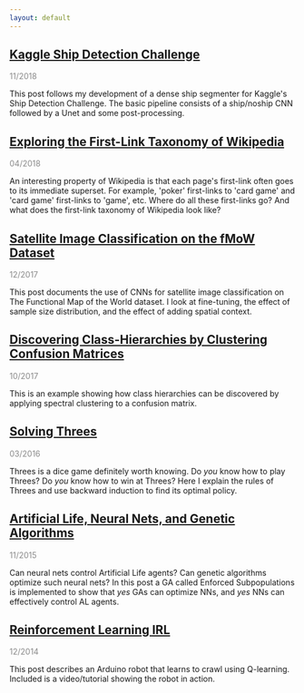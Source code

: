 ```yaml
---
layout: default
---
```


## [Kaggle Ship Detection Challenge](airbus.html)

<p style="opacity:0.5">11/2018</p>

This post follows my development of a dense ship segmenter for Kaggle's Ship Detection Challenge.  The basic pipeline consists of a ship/noship CNN followed by a Unet and some post-processing.

## [Exploring the First-Link Taxonomy of Wikipedia](wikilinks.html)

<p style="opacity:0.5">04/2018</p>

An interesting property of Wikipedia is that each page's first-link often goes to its immediate superset.  For example, 'poker' first-links to 'card game' and 'card game' first-links to 'game', etc.  Where do all these first-links go?  And what does the first-link taxonomy of Wikipedia look like?

## [Satellite Image Classification on the fMoW Dataset](fmow.html)

<p style="opacity:0.5">12/2017</p>

This post documents the use of CNNs for satellite image classification on The Functional Map of the World dataset. I look at fine-tuning, the effect of sample size distribution, and the effect of adding spatial context.

## [Discovering Class-Hierarchies by Clustering Confusion Matrices](cm-clustering.html)

<p style="opacity:0.5">10/2017</p>

This is an example showing how class hierarchies can be discovered by applying spectral clustering to a confusion matrix.

## [Solving Threes](bellman.md)

<p style="opacity:0.5">03/2016</p>

Threes is a dice game definitely worth knowing.  Do _you_ know how to play Threes?  Do _you_ know how to win at Threes?  Here I explain the rules of Threes and use backward induction to find its optimal policy.

## [Artificial Life, Neural Nets, and Genetic Algorithms](neuroev.html)

<p style="opacity:0.5">11/2015</p>

Can neural nets control Artificial Life agents?  Can genetic algorithms optimize such neural nets?  In this post a GA called Enforced Subpopulations is implemented to show that _yes_ GAs can optimize NNs, and _yes_ NNs can effectively control AL agents.

## [Reinforcement Learning IRL](rl.html)

<p style="opacity:0.5">12/2014</p>

This post describes an Arduino robot that learns to crawl using Q-learning.  Included is a video/tutorial showing the robot in action.
